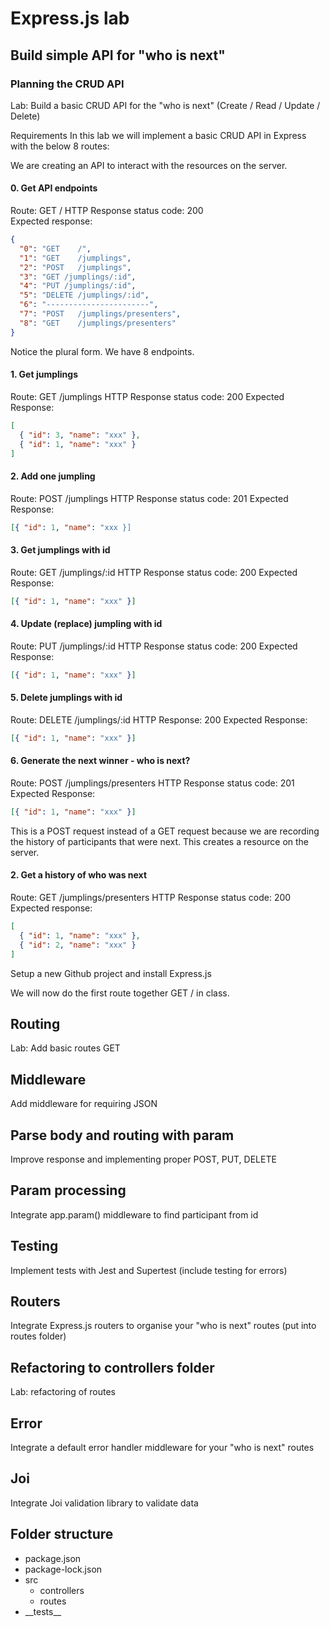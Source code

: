 # Express.js lab

## Build simple API for "who is next"

### Planning the CRUD API

Lab: Build a basic CRUD API for the "who is next" (Create / Read / Update / Delete)

Requirements
In this lab we will implement a basic CRUD API in Express with the below 8 routes:

We are creating an API to interact with the resources on the server.

#### 0. Get API endpoints

Route: GET /
HTTP Response status code: 200  
Expected response:

```json
{
  "0": "GET    /",
  "1": "GET    /jumplings",
  "2": "POST   /jumplings",
  "3": "GET /jumplings/:id",
  "4": "PUT /jumplings/:id",
  "5": "DELETE /jumplings/:id",
  "6": "-----------------------",
  "7": "POST   /jumplings/presenters",
  "8": "GET    /jumplings/presenters"
}
```

Notice the plural form. We have 8 endpoints.

#### 1. Get jumplings

Route: GET /jumplings
HTTP Response status code: 200
Expected Response:

```json
[
  { "id": 3, "name": "xxx" },
  { "id": 1, "name": "xxx" }
]
```

#### 2. Add one jumpling

Route: POST /jumplings
HTTP Response status code: 201
Expected Response:

```json
[{ "id": 1, "name": "xxx }]
```

#### 3. Get jumplings with id

Route: GET /jumplings/:id
HTTP Response status code: 200
Expected Response:

```json
[{ "id": 1, "name": "xxx" }]
```

#### 4. Update (replace) jumpling with id

Route: PUT /jumplings/:id
HTTP Response status code: 200
Expected Response:

```json
[{ "id": 1, "name": "xxx" }]
```

#### 5. Delete jumplings with id

Route: DELETE /jumplings/:id
HTTP Response: 200
Expected Response:

```json
[{ "id": 1, "name": "xxx" }]
```

#### 6. Generate the next winner - who is next?

Route: POST /jumplings/presenters
HTTP Response status code: 201
Expected Response:

```json
[{ "id": 1, "name": "xxx" }]
```

This is a POST request instead of a GET request because we are recording the history of participants that were next. This creates a resource on the server.

#### 2. Get a history of who was next

Route: GET /jumplings/presenters
HTTP Response status code: 200  
Expected response:

```json
[
  { "id": 1, "name": "xxx" },
  { "id": 2, "name": "xxx" }
]
```

Setup a new Github project and install Express.js

We will now do the first route together GET / in class.

## Routing

Lab: Add basic routes GET

## Middleware

Add middleware for requiring JSON

## Parse body and routing with param

Improve response and implementing proper POST, PUT, DELETE

## Param processing

Integrate app.param() middleware to find participant from id

## Testing

Implement tests with Jest and Supertest (include testing for errors)

## Routers

Integrate Express.js routers to organise your "who is next" routes (put into routes folder)

## Refactoring to controllers folder

Lab: refactoring of routes

## Error

Integrate a default error handler middleware for your "who is next" routes

## Joi

Integrate Joi validation library to validate data

## Folder structure

- package.json
- package-lock.json
- src
  - controllers
  - routes
- \_\_tests\_\_
